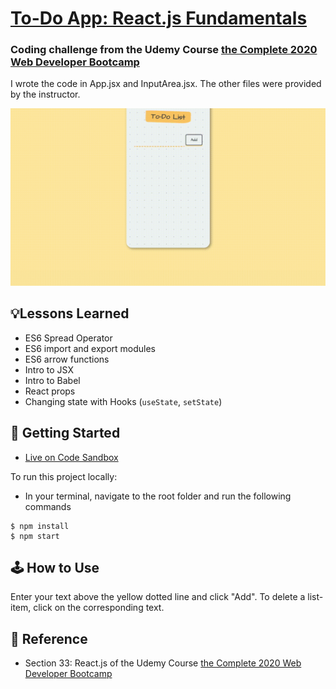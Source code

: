 # [To-Do App: React.js Fundamentals](https://9kg92.csb.app/)
### Coding challenge from the Udemy Course [the Complete 2020 Web Developer Bootcamp](https://www.udemy.com/course/the-complete-web-development-bootcamp/)
I wrote the code in App.jsx and InputArea.jsx. The other files were provided by the instructor.

![Demo](public/demo.gif)

## 💡Lessons Learned
- ES6 Spread Operator
- ES6 import and export modules
- ES6 arrow functions
- Intro to JSX
- Intro to Babel
- React props
- Changing state with Hooks (`useState`, `setState`)

## 🚀 Getting Started
- [Live on Code Sandbox](https://codesandbox.io/s/managing-a-component-tree-practice-forked-9kg92)

To run this project locally:
- In your terminal, navigate to the root folder and run the following commands
```
$ npm install
$ npm start
```

## 🕹 How to Use
Enter your text above the yellow dotted line and click "Add". To delete a list-item, click on the corresponding text.

## 📣 Reference
- Section 33: React.js of the Udemy Course [the Complete 2020 Web Developer Bootcamp](https://www.udemy.com/course/the-complete-web-development-bootcamp/)